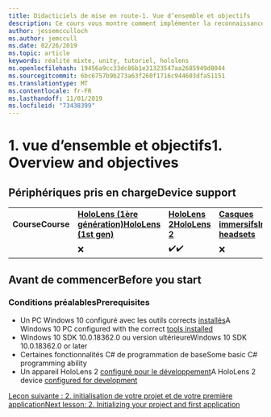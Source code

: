 ```yaml
---
title: Didacticiels de mise en route-1. Vue d’ensemble et objectifs
description: Ce cours vous montre comment implémenter la reconnaissance faciale Azure dans une application de réalité mixte.
author: jessemcculloch
ms.author: jemccull
ms.date: 02/26/2019
ms.topic: article
keywords: réalité mixte, unity, tutoriel, hololens
ms.openlocfilehash: 19456a9cc33dc86b1e31323547aa2685949d8044
ms.sourcegitcommit: 6bc6757b9b273a63f260f1716c944603dfa51151
ms.translationtype: MT
ms.contentlocale: fr-FR
ms.lasthandoff: 11/01/2019
ms.locfileid: "73438399"
---
```

# <a name="1-overview-and-objectives"></a><span data-ttu-id="e564d-105">1. vue d’ensemble et objectifs</span><span class="sxs-lookup"><span data-stu-id="e564d-105">1. Overview and objectives</span></span>

## <a name="device-support"></a><span data-ttu-id="e564d-106">Périphériques pris en charge</span><span class="sxs-lookup"><span data-stu-id="e564d-106">Device support</span></span>

<table>
    <colgroup>
    <col width="25%" />
    <col width="25%" />
    <col width="25%" />
    <col width="25%" />
    </colgroup>
    <tr>
        <td><span data-ttu-id="e564d-107"><strong>Course</strong></span><span class="sxs-lookup"><span data-stu-id="e564d-107"><strong>Course</strong></span></span></td>
        <td><span data-ttu-id="e564d-108"><a href="hololens-hardware-details.md"><strong>HoloLens (1ère génération)</strong></a></span><span class="sxs-lookup"><span data-stu-id="e564d-108"><a href="hololens-hardware-details.md"><strong>HoloLens (1st gen)</strong></a></span></span></td>
        <td><span data-ttu-id="e564d-109"><a href="https://www.microsoft.com//hololens/hardware"><strong>HoloLens 2</strong></a></span><span class="sxs-lookup"><span data-stu-id="e564d-109"><a href="https://www.microsoft.com//hololens/hardware"><strong>HoloLens 2</strong></a></span></span></td>
        <td><span data-ttu-id="e564d-110"><a href="immersive-headset-hardware-details.md"><strong>Casques immersifs</strong></a></span><span class="sxs-lookup"><span data-stu-id="e564d-110"><a href="immersive-headset-hardware-details.md"><strong>Immersive headsets</strong></a></span></span></td>
    </tr>
     <tr>
        <td></td>
        <td>❌</td>
        <td><span data-ttu-id="e564d-111">✔️</span><span class="sxs-lookup"><span data-stu-id="e564d-111">✔️</span></span></td>
        <td>❌</td>
    </tr>
</table>

## <a name="before-you-start"></a><span data-ttu-id="e564d-112">Avant de commencer</span><span class="sxs-lookup"><span data-stu-id="e564d-112">Before you start</span></span>

### <a name="prerequisites"></a><span data-ttu-id="e564d-113">Conditions préalables</span><span class="sxs-lookup"><span data-stu-id="e564d-113">Prerequisites</span></span>

* <span data-ttu-id="e564d-114">Un PC Windows 10 configuré avec les outils corrects [installés](install-the-tools.md)</span><span class="sxs-lookup"><span data-stu-id="e564d-114">A Windows 10 PC configured with the correct [tools installed](install-the-tools.md)</span></span>
* <span data-ttu-id="e564d-115">Windows 10 SDK 10.0.18362.0 ou version ultérieure</span><span class="sxs-lookup"><span data-stu-id="e564d-115">Windows 10 SDK 10.0.18362.0 or later</span></span>
* <span data-ttu-id="e564d-116">Certaines fonctionnalités C# de programmation de base</span><span class="sxs-lookup"><span data-stu-id="e564d-116">Some basic C# programming ability</span></span>
* <span data-ttu-id="e564d-117">Un appareil HoloLens 2 [configuré pour le développement](using-visual-studio.md#enabling-developer-mode)</span><span class="sxs-lookup"><span data-stu-id="e564d-117">A HoloLens 2 device [configured for development](using-visual-studio.md#enabling-developer-mode)</span></span>

[<span data-ttu-id="e564d-118">Leçon suivante : 2. initialisation de votre projet et de votre première application</span><span class="sxs-lookup"><span data-stu-id="e564d-118">Next lesson: 2. Initializing your project and first application</span></span>](mrlearning-base-ch1.md)

